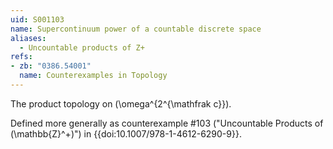 ```yaml
---
uid: S001103
name: Supercontinuum power of a countable discrete space
aliases:
  - Uncountable products of Z+
refs:
- zb: "0386.54001"
  name: Counterexamples in Topology
---
```

The product topology on \(\omega^{2^{\mathfrak c}}\).

Defined more generally as counterexample #103
("Uncountable Products of \(\mathbb{Z}^+\)")
in {{doi:10.1007/978-1-4612-6290-9}}.
